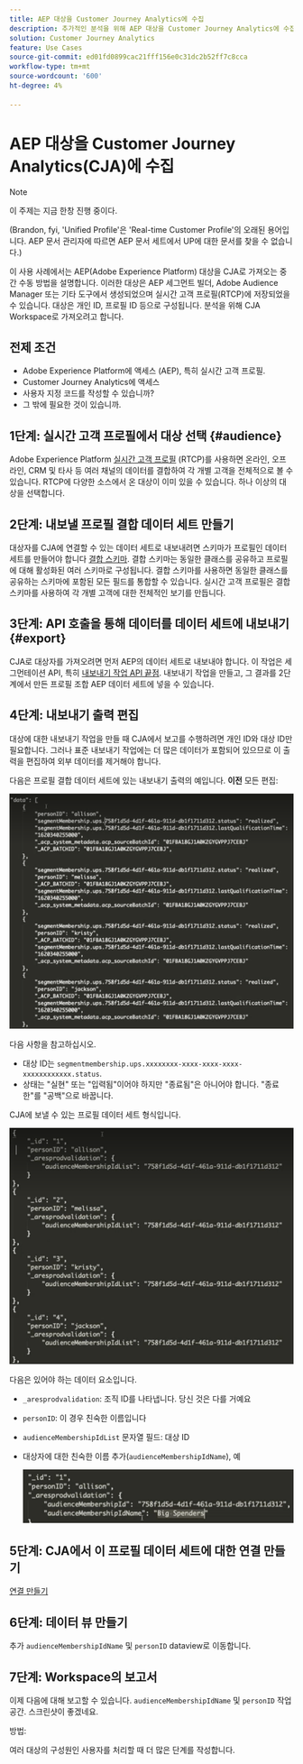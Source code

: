 ```yaml
---
title: AEP 대상을 Customer Journey Analytics에 수집
description: 추가적인 분석을 위해 AEP 대상을 Customer Journey Analytics에 수집하는 방법을 설명합니다.
solution: Customer Journey Analytics
feature: Use Cases
source-git-commit: ed01fd0899cac21fff156e0c31dc2b52ff7c8cca
workflow-type: tm+mt
source-wordcount: '600'
ht-degree: 4%

---
```



# AEP 대상을 Customer Journey Analytics(CJA)에 수집

>[!NOTE]
>
>이 주제는 지금 한창 진행 중이다.

(Brandon, fyi, &#39;Unified Profile&#39;은 &#39;Real-time Customer Profile&#39;의 오래된 용어입니다. AEP 문서 관리자에 따르면 AEP 문서 세트에서 UP에 대한 문서를 찾을 수 없습니다.)

이 사용 사례에서는 AEP(Adobe Experience Platform) 대상을 CJA로 가져오는 중간 수동 방법을 설명합니다. 이러한 대상은 AEP 세그먼트 빌더, Adobe Audience Manager 또는 기타 도구에서 생성되었으며 실시간 고객 프로필(RTCP)에 저장되었을 수 있습니다. 대상은 개인 ID, 프로필 ID 등으로 구성됩니다. 분석을 위해 CJA Workspace로 가져오려고 합니다.

## 전제 조건

* Adobe Experience Platform에 액세스 (AEP), 특히 실시간 고객 프로필.
* Customer Journey Analytics에 액세스
* 사용자 지정 코드를 작성할 수 있습니까?
* 그 밖에 필요한 것이 있습니까.

## 1단계: 실시간 고객 프로필에서 대상 선택 {#audience}

Adobe Experience Platform [실시간 고객 프로필](https://experienceleague.adobe.com/docs/experience-platform/profile/home.html?lang=ko) (RTCP)를 사용하면 온라인, 오프라인, CRM 및 타사 등 여러 채널의 데이터를 결합하여 각 개별 고객을 전체적으로 볼 수 있습니다. RTCP에 다양한 소스에서 온 대상이 이미 있을 수 있습니다. 하나 이상의 대상을 선택합니다.

## 2단계: 내보낼 프로필 결합 데이터 세트 만들기

대상자를 CJA에 연결할 수 있는 데이터 세트로 내보내려면 스키마가 프로필인 데이터 세트를 만들어야 합니다 [결합 스키마](https://experienceleague.adobe.com/docs/experience-platform/profile/union-schemas/union-schema.html?lang=en#understanding-union-schemas).
결합 스키마는 동일한 클래스를 공유하고 프로필에 대해 활성화된 여러 스키마로 구성됩니다. 결합 스키마를 사용하면 동일한 클래스를 공유하는 스키마에 포함된 모든 필드를 통합할 수 있습니다. 실시간 고객 프로필은 결합 스키마를 사용하여 각 개별 고객에 대한 전체적인 보기를 만듭니다.

## 3단계: API 호출을 통해 데이터를 데이터 세트에 내보내기 {#export}

CJA로 대상자를 가져오려면 먼저 AEP의 데이터 세트로 내보내야 합니다. 이 작업은 세그먼테이션 API, 특히 [내보내기 작업 API 끝점](https://experienceleague.adobe.com/docs/experience-platform/segmentation/api/export-jobs.html?lang=en). 내보내기 작업을 만들고, 그 결과를 2단계에서 만든 프로필 조합 AEP 데이터 세트에 넣을 수 있습니다.

## 4단계: 내보내기 출력 편집

대상에 대한 내보내기 작업을 만들 때 CJA에서 보고를 수행하려면 개인 ID와 대상 ID만 필요합니다. 그러나 표준 내보내기 작업에는 더 많은 데이터가 포함되어 있으므로 이 출력을 편집하여 외부 데이터를 제거해야 합니다.

다음은 프로필 결합 데이터 세트에 있는 내보내기 출력의 예입니다. **이전** 모든 편집:

![편집되지 않은 출력](assets/export-unedited.png)

다음 사항을 참고하십시오.

* 대상 ID는 `segmentmembership.ups.xxxxxxxx-xxxx-xxxx-xxxx-xxxxxxxxxxxx.status`.
* 상태는 &quot;실현&quot; 또는 &quot;입력됨&quot;이어야 하지만 &quot;종료됨&quot;은 아니어야 합니다. &quot;종료한&quot;를 &quot;공백&quot;으로 바꿉니다.

CJA에 보낼 수 있는 프로필 데이터 세트 형식입니다.

![편집된 출력](assets/export-edited.png)

다음은 있어야 하는 데이터 요소입니다.

* `_aresprodvalidation`: 조직 ID를 나타냅니다. 당신 것은 다를 거예요
* `personID`: 이 경우 친숙한 이름입니다
* `audienceMembershipIdList` 문자열 필드: 대상 ID
* 대상자에 대한 친숙한 이름 추가(`audienceMembershipIdName`), 예

   ![친숙한 대상 이름](assets/audience-name.png)

## 5단계: CJA에서 이 프로필 데이터 세트에 대한 연결 만들기

[연결 만들기](/help/connections/create-connection.md)

## 6단계: 데이터 뷰 만들기

추가 `audienceMembershipIdName` 및 `personID` dataview로 이동합니다.

## 7단계: Workspace의 보고서

이제 다음에 대해 보고할 수 있습니다. `audienceMembershipIdName` 및 `personID` 작업 공간.
스크린샷이 좋겠네요.

방법:

여러 대상의 구성원인 사용자를 처리할 때 더 많은 단계를 작성합니다.




